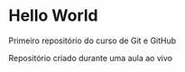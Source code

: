 # Hello World
 Primeiro repositório do curso de Git e GitHub

Repositório criado durante uma aula ao vivo